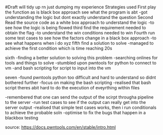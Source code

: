 #Draft
will tidy up rn just dumping my experience
Strategies used
First play the function as is black box approach see what the program is abt
-got understanding the logic but dont exactly understand the question
Second Read the source code as a white box approach to understand the logic
-to see how the logic is being flowed
third find the requirement needed to obtain the flag
-to understand the win conditions needed to win
Fourth run some test cases to see how the factors change in a black box approach
-to see what happens when i do xyz
fifth find a solution to solve
-managed to achieve the first condition which is time reaching 20s

sixth
-finding a better solution to solving this problem
-searching onlines for tools and things to solve
-stumbled upon pwntools for python to connect to vm
-and bash scripting for script to input into the vm

seven 
-found pwntools python too difficult and hard to understand so didnt bothered further
-focus on making the bash scripting
-realised that bash script theres abit hard to do the execution of eveyrthing within files

-remembered that one can send the output of the scirpt througha  pipeline to the server 
-run test cases to see if the output can really get into the server output
-realised that simple test cases works, then i run conditionals to achieve the probable soln
-optimise to fix the bugs that happen in a blackbox testing 

source:
https://docs.pwntools.com/en/stable/intro.html

